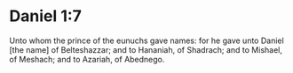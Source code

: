 # Daniel 1:7

Unto whom the prince of the eunuchs gave names: for he gave unto Daniel [the name] of Belteshazzar; and to Hananiah, of Shadrach; and to Mishael, of Meshach; and to Azariah, of Abednego.